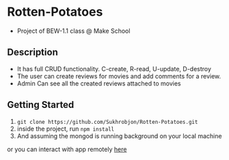 # Rotten-Potatoes

- Project of BEW-1.1 class @ Make School 

## Description
- It has full CRUD functionality. C-create, R-read, U-update, D-destroy
- The user can create reviews for movies and add comments for a review.
- Admin Can see all the created reviews attached to movies

## Getting Started

1. `git clone https://github.com/Sukhrobjon/Rotten-Potatoes.git`
2. inside the project, run `npm install`
3. And assuming the mongod is running background on your local machine

or you can interact with app remotely [here](https://powerful-spire-74601.herokuapp.com/)

